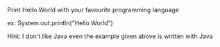 Print Hello World with your favourite programming language

ex: System.out.println("Hello World")

Hint: I don't like Java even the example given above is written with Java
